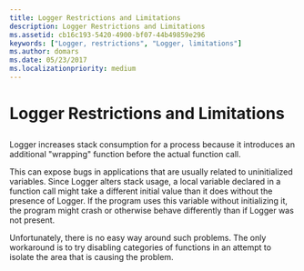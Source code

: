 ```yaml
---
title: Logger Restrictions and Limitations
description: Logger Restrictions and Limitations
ms.assetid: cb16c193-5420-4900-bf07-44b49859e296
keywords: ["Logger, restrictions", "Logger, limitations"]
ms.author: domars
ms.date: 05/23/2017
ms.localizationpriority: medium
---
```


# Logger Restrictions and Limitations


## <span id="ddk_logger_restrictions_and_limitations_dtoolq"></span><span id="DDK_LOGGER_RESTRICTIONS_AND_LIMITATIONS_DTOOLQ"></span>


Logger increases stack consumption for a process because it introduces an additional "wrapping" function before the actual function call.

This can expose bugs in applications that are usually related to uninitialized variables. Since Logger alters stack usage, a local variable declared in a function call might take a different initial value than it does without the presence of Logger. If the program uses this variable without initializing it, the program might crash or otherwise behave differently than if Logger was not present.

Unfortunately, there is no easy way around such problems. The only workaround is to try disabling categories of functions in an attempt to isolate the area that is causing the problem.

 

 





